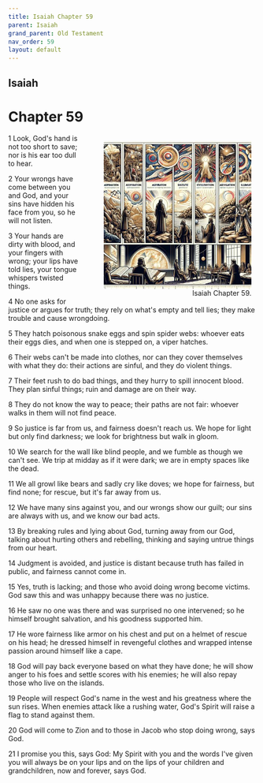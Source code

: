 ```yaml
---
title: Isaiah Chapter 59
parent: Isaiah
grand_parent: Old Testament
nav_order: 59
layout: default
---
```


## Isaiah

# Chapter 59

<figure style="float: right; margin-right: 10px;">
    <img src="/assets/Image/Isaiah/500/59.jpg" alt="Isaiah Chapter 59" style="width: 300px; height: 300px; float: right;padding-left: 10px;"/>
    <figcaption style="clear: both;text-align: right;">Isaiah Chapter 59.</figcaption>
</figure>
1 Look, God's hand is not too short to save; nor is his ear too dull to hear.

2 Your wrongs have come between you and God, and your sins have hidden his face from you, so he will not listen.

3 Your hands are dirty with blood, and your fingers with wrong; your lips have told lies, your tongue whispers twisted things.

4 No one asks for justice or argues for truth; they rely on what's empty and tell lies; they make trouble and cause wrongdoing.

5 They hatch poisonous snake eggs and spin spider webs: whoever eats their eggs dies, and when one is stepped on, a viper hatches.

6 Their webs can't be made into clothes, nor can they cover themselves with what they do: their actions are sinful, and they do violent things.

7 Their feet rush to do bad things, and they hurry to spill innocent blood. They plan sinful things; ruin and damage are on their way.

8 They do not know the way to peace; their paths are not fair: whoever walks in them will not find peace.

9 So justice is far from us, and fairness doesn't reach us. We hope for light but only find darkness; we look for brightness but walk in gloom.

10 We search for the wall like blind people, and we fumble as though we can't see. We trip at midday as if it were dark; we are in empty spaces like the dead.

11 We all growl like bears and sadly cry like doves; we hope for fairness, but find none; for rescue, but it's far away from us.

12 We have many sins against you, and our wrongs show our guilt; our sins are always with us, and we know our bad acts.

13 By breaking rules and lying about God, turning away from our God, talking about hurting others and rebelling, thinking and saying untrue things from our heart.

14 Judgment is avoided, and justice is distant because truth has failed in public, and fairness cannot come in.

15 Yes, truth is lacking; and those who avoid doing wrong become victims. God saw this and was unhappy because there was no justice.

16 He saw no one was there and was surprised no one intervened; so he himself brought salvation, and his goodness supported him.

17 He wore fairness like armor on his chest and put on a helmet of rescue on his head; he dressed himself in revengeful clothes and wrapped intense passion around himself like a cape.

18 God will pay back everyone based on what they have done; he will show anger to his foes and settle scores with his enemies; he will also repay those who live on the islands.

19 People will respect God's name in the west and his greatness where the sun rises. When enemies attack like a rushing water, God's Spirit will raise a flag to stand against them.

20 God will come to Zion and to those in Jacob who stop doing wrong, says God.

21 I promise you this, says God: My Spirit with you and the words I've given you will always be on your lips and on the lips of your children and grandchildren, now and forever, says God.


